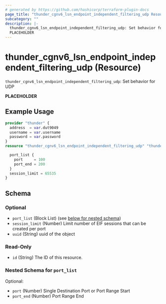 ```yaml
---
# generated by https://github.com/hashicorp/terraform-plugin-docs
page_title: "thunder_cgnv6_lsn_endpoint_independent_filtering_udp Resource - terraform-provider-thunder"
subcategory: ""
description: |-
  thunder_cgnv6_lsn_endpoint_independent_filtering_udp: Set behavior for UDP
  PLACEHOLDER
---
```


# thunder_cgnv6_lsn_endpoint_independent_filtering_udp (Resource)

`thunder_cgnv6_lsn_endpoint_independent_filtering_udp`: Set behavior for UDP

__PLACEHOLDER__

## Example Usage

```terraform
provider "thunder" {
  address  = var.dut9049
  username = var.username
  password = var.password
}
resource "thunder_cgnv6_lsn_endpoint_independent_filtering_udp" "thunder_cgnv6_lsn_endpoint_independent_filtering_udp" {

  port_list {
    port     = 100
    port_end = 200
  }
  session_limit = 65535
}
```

<!-- schema generated by tfplugindocs -->
## Schema

### Optional

- `port_list` (Block List) (see [below for nested schema](#nestedblock--port_list))
- `session_limit` (Number) Limit number of EIF sessions that can be created per port
- `uuid` (String) uuid of the object

### Read-Only

- `id` (String) The ID of this resource.

<a id="nestedblock--port_list"></a>
### Nested Schema for `port_list`

Optional:

- `port` (Number) Single Destination Port or Port Range Start
- `port_end` (Number) Port Range End


